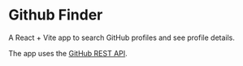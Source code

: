 # Github Finder

A React + Vite app to search GitHub profiles and see profile details.

The app uses the [GitHub REST API](https://docs.github.com/en/rest).
